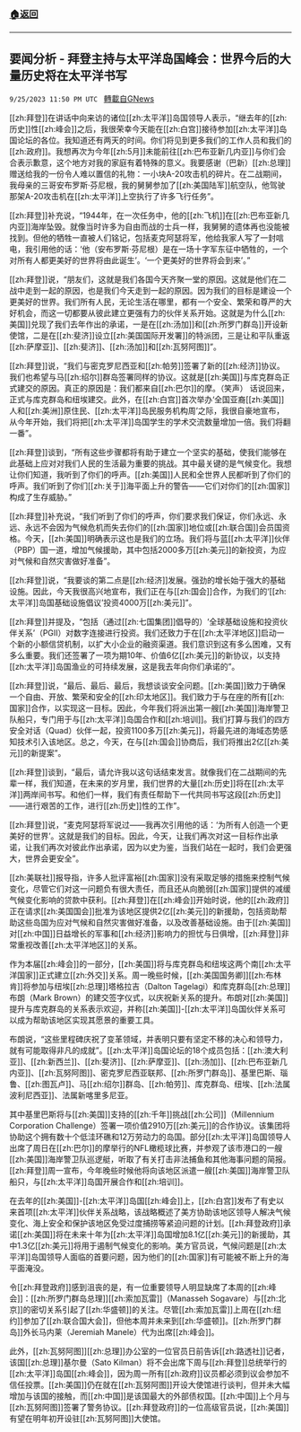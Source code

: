 ###  [:house:返回](README.md)
---


## 要闻分析 - 拜登主持与太平洋岛国峰会：世界今后的大量历史将在太平洋书写
`9/25/2023 11:50 PM UTC ` [轉載自GNews](https://gnews.org/articles/1740251)

[[zh:拜登]]在讲话中向来访的诸位[[zh:太平洋]]岛国领导人表示，“继去年的[[zh:历史]]性[[zh:峰会]]之后，我很荣幸今天能在[[zh:白宫]]接待参加[[zh:太平洋]]岛国论坛的各位。我知道还有两天的时间。你们将见到更多我们的工作人员和我们的[[zh:政府]]。我想再次为今年[[zh:5月]]未能前往[[zh:巴布亚新几内亚]]与你们会合表示歉意，这个地方对我的家庭有着特殊的意义。我要感谢（巴新）[[zh:总理]]赠送给我的一份令人难以置信的礼物：一小块A-20攻击机的碎片。在二战期间，我母亲的三哥安布罗斯·芬尼根，我的舅舅参加了[[zh:美国陆军]]航空队，他驾驶那架A-20攻击机在[[zh:太平洋]]上空执行了许多飞行任务”。

[[zh:拜登]]补充说，“1944年，在一次任务中，他的[[zh:飞机]]在[[zh:巴布亚新几内亚]]海岸坠毁。就像当时许多为自由而战的士兵一样，我舅舅的遗体再也没能被找到。但他的牺牲一直被人们铭记，包括麦克阿瑟将军，他给我家人写了一封唁电，我引用他的话：‘他（安布罗斯·芬尼根）是在一场十字军东征中牺牲的，一个对所有人都更美好的世界将由此诞生’。‘一个更美好的世界将会到来’。”

[[zh:拜登]]说，“朋友们，这就是我们各国今天齐聚一堂的原因。这就是他们在二战中走到一起的原因，也是我们今天走到一起的原因。因为我们的目标是建设一个更美好的世界。我们所有人民，无论生活在哪里，都有一个安全、繁荣和尊严的大好机会，而这一切都要从彼此建立更强有力的伙伴关系开始。这就是为什么[[zh:美国]]兑现了我们去年作出的承诺，一是在[[zh:汤加]]和[[zh:所罗门群岛]]开设新使馆，二是在[[zh:斐济]]设立[[zh:美国国际开发署]]的特派团，三是让和平队重返[[zh:萨摩亚]]、[[zh:斐济]]、[[zh:汤加]]和[[zh:瓦努阿图]]”。

[[zh:拜登]]说，“我们与密克罗尼西亚和[[zh:帕劳]]签署了新的[[zh:经济]]协议。我们也希望与马[[zh:绍尔]]群岛签署同样的协议。这就是[[zh:美国]]与库克群岛正式建交的原因。真正的原因是：我们都来自[[zh:巴尔]]的摩。（笑声） 话说回来，正式与库克群岛和纽埃建交。此外，在[[zh:白宫]]首次举办‘全国亚裔[[zh:美国]]人和[[zh:美洲]]原住民、[[zh:太平洋]]岛民服务机构周’之际，我很自豪地宣布，从今年开始，我们将把[[zh:太平洋]]岛国学生的学术交流数量增加一倍。我们将翻一番”。

[[zh:拜登]]谈到，“所有这些步骤都将有助于建立一个坚实的基础，使我们能够在此基础上应对对我们人民的生活最为重要的挑战。其中最关键的是气候变化。我想让你们知道，我听到了你们的呼声。[[zh:美国]]人民和全世界人民都听到了你们的呼声。我们听到了你们[[zh:关于]]海平面上升的警告——它们对你们的[[zh:国家]]构成了生存威胁。”

[[zh:拜登]]补充说，“我们听到了你们的呼声，你们要求我们保证，你们永远、永远、永远不会因为气候危机而失去你们的[[zh:国家]]地位或[[zh:联合国]]会员国资格。今天，[[zh:美国]]明确表示这也是我们的立场。我们将与蓝[[zh:太平洋]]伙伴（PBP）国一道，增加气候援助，其中包括2000多万[[zh:美元]]的新投资，为应对气候和自然灾害做好准备”。

[[zh:拜登]]说，“我要谈的第二点是[[zh:经济]]发展。强劲的增长始于强大的基础设施。因此，今天我很高兴地宣布，我们正在与[[zh:国会]]合作，为我们的‘[[zh:太平洋]]岛国基础设施倡议’投资4000万[[zh:美元]]”。

[[zh:拜登]]并提及，“包括（通过[[zh:七国集团]]倡导的）‘全球基础设施和投资伙伴关系’（PGII）对数字连接进行投资。我们还致力于在[[zh:太平洋地区]]启动一个新的小额信贷机制，以扩大小企业的融资渠道。我们意识到这有多么困难，又有多么重要。我们还签署了一项为期10年、价值6亿[[zh:美元]]的新协议，以支持[[zh:太平洋]]岛国渔业的可持续发展，这是我去年向你们承诺的”。

[[zh:拜登]]说，“最后、最后、最后，我想谈谈安全问题。[[zh:美国]]致力于确保一个自由、开放、繁荣和安全的[[zh:印太地区]]。我们致力于与在座的所有[[zh:国家]]合作，以实现这一目标。因此，今年我们将派出第一艘[[zh:美国]]海岸警卫队船只，专门用于与[[zh:太平洋]]岛国合作和[[zh:培训]]。我们打算与我们的四方安全对话（Quad）伙伴一起，投资1100多万[[zh:美元]]，将最先进的海域态势感知技术引入该地区。总之，今天，在与[[zh:国会]]协商后，我们将推出2亿[[zh:美元]]的新提案”。

[[zh:拜登]]谈到，“最后，请允许我以这句话结束发言。就像我们在二战期间的先辈一样，我们知道，在未来的岁月里，我们世界的大量[[zh:历史]]将在[[zh:太平洋]]两岸间书写。和他们一样，我们有责任帮助下一代共同书写这段[[zh:历史]]——进行艰苦的工作，进行[[zh:历史]]性的工作”。

[[zh:拜登]]说，“麦克阿瑟将军说过——我再次引用他的话：‘为所有人创造一个更美好的世界’。这就是我们的目标。因此，今天，让我们再次对这一目标作出承诺，让我们再次对彼此作出承诺，因为以史为鉴，当我们站在一起时，我们会更强大，世界会更安全”。

[[zh:美联社]]报导指，许多人批评富裕[[zh:国家]]没有采取足够的措施来控制气候变化，尽管它们对这一问题负有很大责任，而且还从向脆弱[[zh:国家]]提供的减缓气候变化影响的贷款中获利。[[zh:拜登]]在[[zh:峰会]]开始时说，他的[[zh:政府]]正在请求[[zh:美国国会]]批准为该地区提供2亿[[zh:美元]]的新援助，包括资助帮助这些岛国为应对气候和自然灾害做好准备，以及改善基础设施。由于[[zh:美国]]对[[zh:中国]]日益增长的军事和[[zh:经济]]影响力的担忧与日俱增，[[zh:拜登]]非常重视改善[[zh:太平洋地区]]的关系。

作为本届[[zh:峰会]]的一部分，[[zh:美国]]将与库克群岛和纽埃这两个南[[zh:太平洋国家]]正式建立[[zh:外交]]关系。周一晚些时候，[[zh:美国国务卿]][[zh:布林肯]]将参加与纽埃[[zh:总理]]塔格拉吉（Dalton Tagelagi）和库克群岛[[zh:总理]]布朗（Mark Brown）的建交签字仪式，以庆祝新关系的提升。布朗对[[zh:美国]]提升与库克群岛的关系表示欢迎，并称[[zh:美国]]-[[zh:太平洋]]岛国伙伴关系可以成为帮助该地区实现其愿景的重要工具。

布朗说，“这些里程碑庆祝了变革领域，并表明只要有坚定不移的决心和领导力，就有可能取得非凡的成就”。[[zh:太平洋]]岛国论坛的18个成员包括：[[zh:澳大利亚]]、[[zh:新西兰]]、[[zh:斐济]]、[[zh:萨摩亚]]、[[zh:汤加]]、[[zh:巴布亚新几内亚]]、[[zh:瓦努阿图]]、密克罗尼西亚联邦、[[zh:所罗门群岛]]、基里巴斯、瑙鲁、[[zh:图瓦卢]]、马[[zh:绍尔]]群岛、[[zh:帕劳]]、库克群岛、纽埃、[[zh:法属波利尼西亚]]、法属新喀里多尼亚。

其中基里巴斯将与[[zh:美国]]支持的[[zh:千年]]挑战[[zh:公司]]（Millennium Corporation Challenge）签署一项价值2910万[[zh:美元]]的合作协议。该集团将协助这个拥有数十个低洼环礁和12万劳动力的岛国。部分[[zh:太平洋]]岛国领导人出席了周日在[[zh:巴尔]]的摩举行的NFL橄榄球比赛，并参观了该市港口的一艘[[zh:美国]]海岸警卫队巡逻艇，听取了有关打击非法捕鱼和其他海事问题的简报。[[zh:拜登]]周一宣布，今年晚些时候他将向该地区派遣一艘[[zh:美国]]海岸警卫队船只，与[[zh:太平洋]]岛国开展合作和[[zh:培训]]。

在去年的[[zh:美国]]-[[zh:太平洋]]岛国[[zh:峰会]]上，[[zh:白宫]]发布了有史以来首项[[zh:太平洋]]伙伴关系战略，该战略概述了美方协助该地区领导人解决气候变化、海上安全和保护该地区免受过度捕捞等紧迫问题的计划。[[zh:拜登政府]]承诺[[zh:美国]]将在未来十年为[[zh:太平洋]]岛国增加8.1亿[[zh:美元]]的新援助，其中1.3亿[[zh:美元]]将用于遏制气候变化的影响。美方官员说，气候问题是[[zh:太平洋]]岛国领导人面临的首要问题，因为他们的[[zh:国家]]有可能被不断上升的海平面淹没。

令[[zh:拜登政府]]感到沮丧的是，有一位重要领导人明显缺席了本周的[[zh:峰会]]：[[zh:所罗门群岛总理]][[zh:索加瓦雷]]（Manasseh Sogavare）与[[zh:北京]]的密切关系引起了[[zh:华盛顿]]的关注。尽管[[zh:索加瓦雷]]上周在[[zh:纽约]]参加了[[zh:联合国大会]]，但他本周并未来到[[zh:华盛顿]]。[[zh:所罗门群岛]]外长马内莱（Jeremiah Manele）代为出席[[zh:峰会]]。

此外，[[zh:瓦努阿图]][[zh:总理]]办公室的一位官员日前告诉[[zh:路透社]]记者，该国[[zh:总理]]基尔曼（Sato Kilman）将不会出席下周与[[zh:拜登]]总统举行的[[zh:太平洋]]岛国[[zh:峰会]]，因为周一所有[[zh:政府]]议员都必须到议会参加不信任投票。[[zh:美国]]仍在就在[[zh:瓦努阿图]]开设大使馆进行谈判，但并未大幅增加与该国的接触，而[[zh:中国]]是该国最大的外部债权国。[[zh:中国]]上个月与[[zh:瓦努阿图]]签署了警务协议。[[zh:拜登政府]]的一位高级官员说，[[zh:美国]]有望在明年初开设驻[[zh:瓦努阿图]]大使馆。
